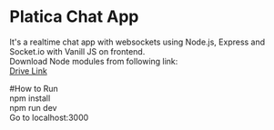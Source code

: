 # Platica Chat App<br>
It's a realtime chat app with websockets using  Node.js, Express and Socket.io with Vanill JS on frontend.<br>
Download Node modules from following link:<br>
[Drive Link](https://drive.google.com/drive/folders/17C-OgPcfmf-Q3kqtKkgXbltWeZkriPaT?usp=sharing)

#How to Run<br>
npm install<br>
npm run dev<br>
Go to localhost:3000<br>

